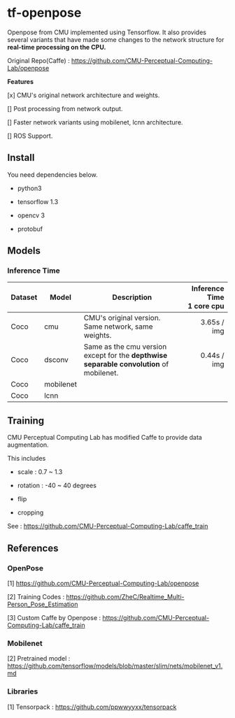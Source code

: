 # tf-openpose

Openpose from CMU implemented using Tensorflow. It also provides several variants that have made some changes to the network structure for **real-time processing on the CPU.**

Original Repo(Caffe) : https://github.com/CMU-Perceptual-Computing-Lab/openpose

**Features**

[x] CMU's original network architecture and weights.

[] Post processing from network output.

[] Faster network variants using mobilenet, lcnn architecture.

[] ROS Support. 

## Install

You need dependencies below.

- python3

- tensorflow 1.3

- opencv 3

- protobuf

## Models

### Inference Time

| Dataset | Model                             | Description                                                                     | Inference Time<br/>1 core cpu |
|---------|--------------------------|------------------------------------------------------------------------------------------|---------------:|
| Coco    | cmu                      | CMU's original version. Same network, same weights.                                      | 3.65s / img  |
| Coco    | dsconv                   | Same as the cmu version except for the **depthwise separable convolution** of mobilenet. | 0.44s / img  |
| Coco    | mobilenet                | | | |
| Coco    | lcnn      | | | |


## Training

CMU Perceptual Computing Lab has modified Caffe to provide data augmentation.

This includes

- scale : 0.7 ~ 1.3

- rotation : -40 ~ 40 degrees

- flip

- cropping

See : https://github.com/CMU-Perceptual-Computing-Lab/caffe_train



## References

### OpenPose

[1] https://github.com/CMU-Perceptual-Computing-Lab/openpose

[2] Training Codes : https://github.com/ZheC/Realtime_Multi-Person_Pose_Estimation

[3] Custom Caffe by Openpose : https://github.com/CMU-Perceptual-Computing-Lab/caffe_train

### Mobilenet

[2] Pretrained model : https://github.com/tensorflow/models/blob/master/slim/nets/mobilenet_v1.md

### Libraries

[1] Tensorpack : https://github.com/ppwwyyxx/tensorpack